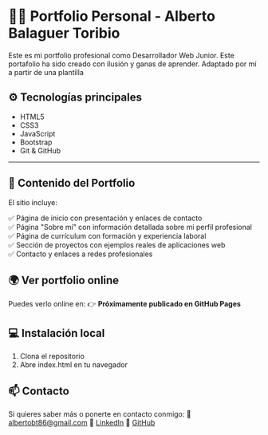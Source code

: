 # 🧑‍💻 Portfolio Personal - Alberto Balaguer Toribio

Este es mi portfolio profesional como Desarrollador Web Junior. Este portafolio ha sido creado con ilusión y ganas de aprender. Adaptado por mí a partir de una plantilla

## ⚙️ Tecnologías principales

- HTML5
- CSS3
- JavaScript
- Bootstrap
- Git & GitHub

---
## 📂 Contenido del Portfolio

El sitio incluye:

✅ Página de inicio con presentación y enlaces de contacto  
✅ Página "Sobre mí" con información detallada sobre mi perfil profesional  
✅ Página de currículum con formación y experiencia laboral  
✅ Sección de proyectos con ejemplos reales de aplicaciones web  
✅ Contacto y enlaces a redes profesionales

## 🌍 Ver portfolio online

Puedes verlo online en:
👉  **Próximamente publicado en GitHub Pages**

## 💻 Instalación local
1. Clona el repositorio
2. Abre index.html en tu navegador

## 📫 Contacto

Si quieres saber más o ponerte en contacto conmigo:
   📧 albertobt86@gmail.com
   💼 [LinkedIn](https://www.linkedin.com/in/albertobalaguer/)
   🐙 [GitHub](https://github.com/AlbertoB86)

